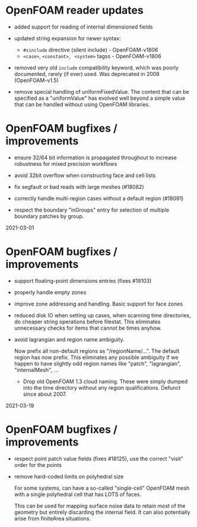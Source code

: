 # OpenFOAM reader updates

- added support for reading of internal dimensioned fields

- updated string expansion for newer syntax:
  - `#sinclude` directive (silent include) - OpenFOAM-v1806
  - `<case>`, `<constant>`, ` <system>` tagss - OpenFOAM-v1806

- removed very old `include` compatibility keyword, which was poorly
  documented, rarely (if ever) used.
  Was deprecated in 2008 (OpenFOAM-v1.5)

- remove special handling of uniformFixedValue.
  The content that can be specified as a "uniformValue" has evolved
  well beyond a simple value that can be handled without using
  OpenFOAM libraries.


# OpenFOAM bugfixes / improvements

- ensure 32/64 bit information is propagated throughout to increase
  robustness for mixed precision workflows

- avoid 32bit overflow when constructing face and cell lists

- fix segfault or bad reads with large meshes (#18082)

- correctly handle multi-region cases without a default region (#18091)

- respect the boundary "inGroups" entry for selection of multiple
  boundary patches by group.


2021-03-01

# OpenFOAM bugfixes / improvements

- support floating-point dimensions entries (fixes #18103)

- properly handle empty zones

- improve zone addressing and handling. Basic support for face zones

- reduced disk IO when setting up cases,
  when scanning time directories, do cheaper string operations before
  filestat.
  This eliminates unnecessary checks for items that cannot be times anyhow.

- avoid lagrangian and region name ambiguity.

  Now prefix all non-default regions as "/regionName/...".
  The default region has now prefix. This eliminates any
  possible ambiguity if we happen to have slightly odd
  region names like "patch", "lagrangian", "internalMesh", ...

  - Drop old OpenFOAM 1.3 cloud naming.
    These were simply dumped into the time directory without any region
    qualifications. Defunct since about 2007.

2021-03-19

# OpenFOAM bugfixes / improvements

- respect point patch value fields (fixes #18125),
  use the correct "visit" order for the points

- remove hard-coded limits on polyhedral size

  For some systems, can have a so-called "single-cell" OpenFOAM mesh
  with a single polyhedral cell that has LOTS of faces.

  This can be used for mapping surface noise data to retain most of
  the geometry but entirely discarding the internal field. It can also
  potentially arise from finiteArea situations.

